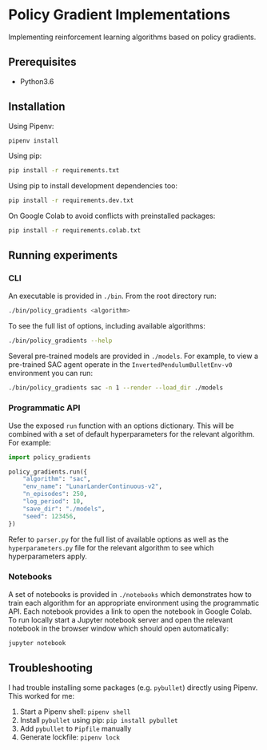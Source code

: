 # Policy Gradient Implementations

Implementing reinforcement learning algorithms based on policy gradients.

## Prerequisites

-   Python3.6

## Installation

Using Pipenv:

```sh
pipenv install
```

Using pip:

```sh
pip install -r requirements.txt
```

Using pip to install development dependencies too:

```sh
pip install -r requirements.dev.txt
```

On Google Colab to avoid conflicts with preinstalled packages:

```sh
pip install -r requirements.colab.txt
```

## Running experiments

### CLI

An executable is provided in `./bin`. From the root directory run:

```sh
./bin/policy_gradients <algorithm>
```

To see the full list of options, including available algorithms:

```sh
./bin/policy_gradients --help
```

Several pre-trained models are provided in `./models`. For example, to view a pre-trained SAC agent operate in the `InvertedPendulumBulletEnv-v0` environment you can run:

```sh
./bin/policy_gradients sac -n 1 --render --load_dir ./models
```

### Programmatic API

Use the exposed `run` function with an options dictionary. This will be combined with a set of default hyperparameters for the relevant algorithm. For example:

```py
import policy_gradients

policy_gradients.run({
    "algorithm": "sac",
    "env_name": "LunarLanderContinuous-v2",
    "n_episodes": 250,
    "log_period": 10,
    "save_dir": "./models",
    "seed": 123456,
})
```

Refer to `parser.py` for the full list of available options as well as the `hyperparameters.py` file for the relevant algorithm to see which hyperparameters apply.

### Notebooks

A set of notebooks is provided in `./notebooks` which demonstrates how to train each algorithm for an appropriate environment using the programmatic API. Each notebook provides a link to open the notebook in Google Colab. To run locally start a Jupyter notebook server and open the relevant notebook in the browser window which should open automatically:

```sh
jupyter notebook
```

## Troubleshooting

I had trouble installing some packages (e.g. `pybullet`) directly using Pipenv. This worked for me:

1. Start a Pipenv shell: `pipenv shell`
2. Install `pybullet` using pip: `pip install pybullet`
3. Add `pybullet` to `Pipfile` manually
4. Generate lockfile: `pipenv lock`
